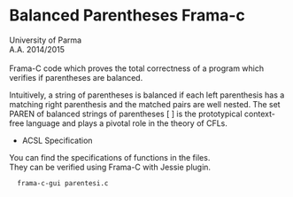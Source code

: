 # Balanced Parentheses Frama-c 

University of Parma <br>
A.A. 2014/2015 <br> <br>
Frama-C code which proves the total correctness of a program which verifies if parentheses are balanced.

Intuitively, a string of parentheses is balanced if each left parenthesis has a matching right parenthesis and the matched pairs are well nested. The set PAREN of balanced strings of parentheses [ ] is the prototypical context-free language and plays a pivotal role in the theory of CFLs.

* ACSL Specification

You can find the specifications of functions in the files. <br>
They can be verified using Frama-C with Jessie plugin.
```
  frama-c-gui parentesi.c
```

